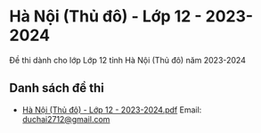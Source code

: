 # Hà Nội (Thủ đô) - Lớp 12 - 2023-2024

Đề thi dành cho lớp Lớp 12 tỉnh Hà Nội (Thủ đô) năm 2023-2024

## Danh sách đề thi

- [Hà Nội (Thủ đô) - Lớp 12 - 2023-2024.pdf](Hà%20Nội%20(Thủ%20đô)%20-%20Lớp%2012%20-%202023-2024.pdf)
Email: duchai2712@gmail.com


